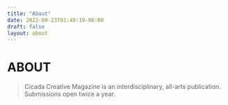 ```yaml
---
title: "About"
date: 2022-09-23T01:49:19-06:00
draft: false
layout: about
---
```


# ABOUT
> Cicada Creative Magazine is an interdisciplinary, all-arts publication. Submissions open twice a year.



